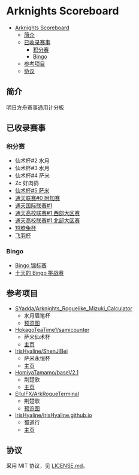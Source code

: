 # Arknights Scoreboard

- [Arknights Scoreboard](#arknights-scoreboard)
    - [简介](#简介)
    - [已收录赛事](#已收录赛事)
        - [积分赛](#积分赛)
        - [Bingo](#bingo)
    - [参考项目](#参考项目)
    - [协议](#协议)

## 简介

明日方舟赛事通用计分板

## 已收录赛事

### 积分赛

- 仙术杯#2 水月
- 仙术杯#3 水月
- 仙术杯#4 萨米
- Zc 好肉鸽
- [仙术杯#5 萨米](https://www.bilibili.com/blackboard/activity-cXBrWYNabu.html)
- [通天联赛#0 附加赛](https://www.bilibili.com/opus/890759402660823080)
- [通天国际联赛#1](https://www.bilibili.com/opus/931631629763346471)
- [通天高校联赛#1 西部大区赛](https://www.bilibili.com/opus/979881446993821712)
- [通天高校联赛#1 北部大区赛](https://www.bilibili.com/opus/979812323800645680)
- [短脖兔杯](https://www.bilibili.com/opus/974653453867417601)
- [飞羽杯](https://www.bilibili.com/opus/963928843219894295)

### Bingo

- [Bingo 锦标赛](https://www.bilibili.com/opus/916424778368155687)
- [十天的 Bingo 挑战赛](https://www.bilibili.com/opus/971362598445383703)

## 参考项目

- [SYadda/Arknights_Roguelike_Mizuki_Calculator](https://github.com/SYadda/Arknights_Roguelike_Mizuki_Calculator)
    - 水月眉笔杯
    - [预览图](https://github.com/SYadda/Arknights_Roguelike_Mizuki_Calculator/blob/26e3e7c689c9d4d4c43e6138772baa729d06e9c3/%E8%BF%90%E8%A1%8C%E6%88%AA%E5%9B%BE.png)
- [HokagoTeaTime1/samicounter](https://github.com/HokagoTeaTime1/samicounter)
    - 萨米仙术杯
    - [主页](https://hokagoteatime1.github.io/samicounter)
- [IrisHyaline/ShenJiBei](https://github.com/IrisHyaline/ShenJiBei)
    - 萨米永恒杯
    - [主页](https://yong-heng-bei.vercel.app)
- [HomiyaTamamo/baseV2.1](https://github.com/HomiyaTamamo/baseV2.1)
    - 荆楚歌
    - [主页](https://istc-frame.github.io/base)
- [ElluIFX/ArkRogueTerminal](https://github.com/ElluIFX/ArkRogueTerminal)
    - 荆楚歌
    - [预览图](https://github.com/ElluIFX/ArkRogueTerminal/blob/4bfaed8b5e47db59e6186af83b0a587e90288c40/image/readme/1724419774597.png)
- [IrisHyaline/IrisHyaline.github.io](https://github.com/IrisHyaline/IrisHyaline.github.io)
    - 蜀道行
    - [主页](https://irishyaline.github.io)

## 协议

采用 MIT 协议，见 [LICENSE.md](./LICENSE.md)。
